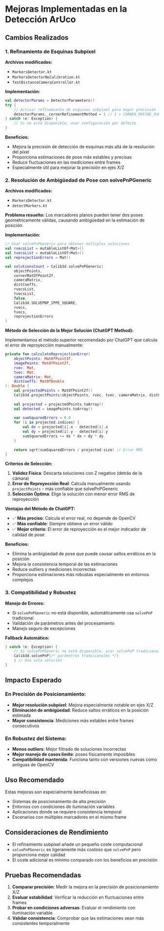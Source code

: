 # Mejoras Implementadas en la Detección ArUco

## Cambios Realizados

### 1. Refinamiento de Esquinas Subpíxel

**Archivos modificados:**
- `MarkersDetector.kt`
- `MarkersDetectorNoCalibration.kt`  
- `TestDistanceCameraController.kt`

**Implementación:**
```kotlin
val detectorParams = DetectorParameters()
try {
    // Activar refinamiento de esquinas subpíxel para mayor precisión
    detectorParams._cornerRefinementMethod = 1 // 1 = CORNER_REFINE_SUBPIX
} catch (e: Exception) {
    // Si no está disponible, usar configuración por defecto
}
```

**Beneficios:**
- Mejora la precisión de detección de esquinas más allá de la resolución del píxel
- Proporciona estimaciones de pose más estables y precisas
- Reduce fluctuaciones en las mediciones entre frames
- Especialmente útil para mejorar la precisión en ejes X/Z

### 2. Resolución de Ambigüedad de Pose con solvePnPGeneric

**Archivos modificados:**
- `MarkersDetector.kt`
- `detectMarkers.kt`

**Problema resuelto:**
Los marcadores planos pueden tener dos poses geométricamente válidas, causando ambigüedad en la estimación de posición.

**Implementación:**
```kotlin
// Usar solvePnPGeneric para obtener múltiples soluciones
val rvecsList = mutableListOf<Mat>()
val tvecsList = mutableListOf<Mat>()
val reprojectionErrors = Mat()

val solutionsCount = Calib3d.solvePnPGeneric(
    objectPoints,
    cornerMatOfPoint2f,
    cameraMatrix,
    distCoeffs,
    rvecsList,
    tvecsList,
    false,
    Calib3d.SOLVEPNP_IPPE_SQUARE,
    rvecs,
    tvecs,
    reprojectionErrors
)
```

**Método de Selección de la Mejor Solución (ChatGPT Method):**

Implementamos el método superior recomendado por ChatGPT que calcula el error de reproyección manualmente:

```kotlin
private fun calculateReprojectionError(
    objectPoints: MatOfPoint3f,
    imagePoints: MatOfPoint2f,
    rvec: Mat,
    tvec: Mat,
    cameraMatrix: Mat,
    distCoeffs: MatOfDouble
): Double {
    val projectedPoints = MatOfPoint2f()
    Calib3d.projectPoints(objectPoints, rvec, tvec, cameraMatrix, distCoeffs, projectedPoints)
    
    val projected = projectedPoints.toArray()
    val detected = imagePoints.toArray()
    
    var sumSquaredErrors = 0.0
    for (i in projected.indices) {
        val dx = projected[i].x - detected[i].x
        val dy = projected[i].y - detected[i].y
        sumSquaredErrors += dx * dx + dy * dy
    }
    
    return sqrt(sumSquaredErrors / projected.size) // Error RMS
}
```

**Criterios de Selección:**

1. **Validez Física**: Descarta soluciones con Z negativo (detrás de la cámara)
2. **Error de Reproyección Real**: Calcula manualmente usando `projectPoints` - más confiable que solvePnPGeneric
4. **Selección Óptima**: Elige la solución con menor error RMS de reproyección

**Ventajas del Método de ChatGPT:**
- ✅ **Más preciso**: Calcula el error real, no depende de OpenCV
- ✅ **Más confiable**: Siempre obtiene un error válido
- ✅ **Mejor criterio**: El error de reproyección es el mejor indicador de calidad de pose

**Beneficios:**
- Elimina la ambigüedad de pose que puede causar saltos erráticos en la posición
- Mejora la consistencia temporal de las estimaciones
- Reduce outliers y mediciones incorrectas
- Proporciona estimaciones más robustas especialmente en entornos complejos

### 3. Compatibilidad y Robustez

**Manejo de Errores:**
- Si `solvePnPGeneric` no está disponible, automáticamente usa `solvePnP` tradicional
- Validación de parámetros antes del procesamiento
- Manejo seguro de excepciones

**Fallback Automático:**
```kotlin
} catch (e: Exception) {
    // Si solvePnPGeneric no está disponible, usar solvePnP tradicional
    Calib3d.solvePnP(/* parámetros tradicionales */)
    1 // Una sola solución
}
```

## Impacto Esperado

### En Precisión de Posicionamiento:
- **Mejor resolución subpíxel**: Mejora especialmente notable en ejes X/Z
- **Eliminación de ambigüedad**: Reduce saltos erráticos en la posición estimada
- **Mayor consistencia**: Mediciones más estables entre frames consecutivos

### En Robustez del Sistema:
- **Menos outliers**: Mejor filtrado de soluciones incorrectas
- **Mejor manejo de casos límite**: poses físicamente imposibles
- **Compatibilidad mantenida**: Funciona tanto con versiones nuevas como antiguas de OpenCV

## Uso Recomendado

Estas mejoras son especialmente beneficiosas en:
- Sistemas de posicionamiento de alta precisión
- Entornos con condiciones de iluminación variables
- Aplicaciones donde se requiere consistencia temporal
- Escenarios con múltiples marcadores en el mismo frame

## Consideraciones de Rendimiento

- El refinamiento subpíxel añade un pequeño coste computacional
- `solvePnPGeneric` es ligeramente más costoso que `solvePnP` pero proporciona mejor calidad
- El coste adicional es mínimo comparado con los beneficios en precisión

## Pruebas Recomendadas

1. **Comparar precisión**: Medir la mejora en la precisión de posicionamiento X/Z
2. **Evaluar estabilidad**: Verificar la reducción en fluctuaciones entre frames
3. **Probar en condiciones adversas**: Evaluar el rendimiento con iluminación variable
4. **Validar consistencia**: Comprobar que las estimaciones sean más consistentes temporalmente